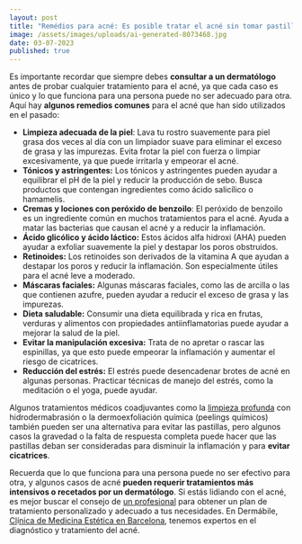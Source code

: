 ```yaml
---
layout: post
title: "Remédios para acné: Es posible tratar el acné sin tomar pastillas?"
image: /assets/images/uploads/ai-generated-8073468.jpg
date: 03-07-2023
published: true
---
```

Es importante recordar que siempre debes **consultar a un dermatólogo** antes de probar cualquier tratamiento para el acné, ya que cada caso es único y lo que funciona para una persona puede no ser adecuado para otra. Aquí hay **algunos remedios comunes** para el acné que han sido utilizados en el pasado:

* **Limpieza adecuada de la piel**: Lava tu rostro suavemente para piel grasa dos veces al día con un limpiador suave para eliminar el exceso de grasa y las impurezas. Evita frotar la piel con fuerza o limpiar excesivamente, ya que puede irritarla y empeorar el acné.
* **Tónicos y astringentes:** Los tónicos y astringentes pueden ayudar a equilibrar el pH de la piel y reducir la producción de sebo. Busca productos que contengan ingredientes como ácido salicílico o hamamelis.
* **Cremas y lociones con peróxido de benzoilo**: El peróxido de benzoilo es un ingrediente común en muchos tratamientos para el acné. Ayuda a matar las bacterias que causan el acné y a reducir la inflamación.
* **Ácido glicólico y ácido láctico:** Estos ácidos alfa hidroxi (AHA) pueden ayudar a exfoliar suavemente la piel y destapar los poros obstruidos.
* **Retinoides:** Los retinoides son derivados de la vitamina A que ayudan a destapar los poros y reducir la inflamación. Son especialmente útiles para el acné leve a moderado.
* **Máscaras faciales:** Algunas máscaras faciales, como las de arcilla o las que contienen azufre, pueden ayudar a reducir el exceso de grasa y las impurezas.
* **Dieta saludable:** Consumir una dieta equilibrada y rica en frutas, verduras y alimentos con propiedades antiinflamatorias puede ayudar a mejorar la salud de la piel.
* **Evitar la manipulación excesiva:** Trata de no apretar o rascar las espinillas, ya que esto puede empeorar la inflamación y aumentar el riesgo de cicatrices.
* **Reducción del estrés:** El estrés puede desencadenar brotes de acné en algunas personas. Practicar técnicas de manejo del estrés, como la meditación o el yoga, puede ayudar.

Algunos tratamientos médicos coadjuvantes como la [limpieza profunda](https://www.dermabile.es/tratamientos/limpieza-facial-profunda-aquapure/) con hidrodermabrasión o la dermoexfoliación química (peelings químicos) también pueden ser una alternativa para evitar las pastillas, pero algunos casos la gravedad o la falta de respuesta completa puede hacer que las pastillas deban ser consideradas para disminuir la inflamación y para **evitar cicatrices**. 

Recuerda que lo que funciona para una persona puede no ser efectivo para otra, y algunos casos de acné **pueden requerir tratamientos más intensivos o recetados por un dermatólogo**. Si estás lidiando con el acné, es mejor buscar el consejo de [un profesional](https://www.dermabile.es/vanessa-martins) para obtener un plan de tratamiento personalizado y adecuado a tus necesidades. En Dermábile, [Cl](https://www.dermabile.es)í[nica de Medicina Estética en Barcelona](https://www.dermabile.es), tenemos expertos en el diagnóstico y tratamiento del acné.
